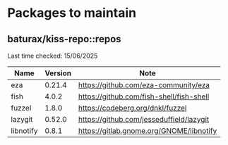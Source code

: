 # Packages to maintain

## baturax/kiss-repo::repos
Last time checked: 15/06/2025

| Name                | Version   | Note                                                   |
| ------------------- | --------- | ------------------------------------------------------ |
| eza                 | 0.21.4    | https://github.com/eza-community/eza                   |
| fish                | 4.0.2     | https://github.com/fish-shell/fish-shell               |
| fuzzel              | 1.8.0     | https://codeberg.org/dnkl/fuzzel                       |
| lazygit             | 0.52.0    | https://github.com/jesseduffield/lazygit               |
| libnotify           | 0.8.1     | https://gitlab.gnome.org/GNOME/libnotify               |

